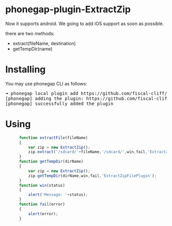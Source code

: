 phonegap-plugin-ExtractZip
==========================

Now it supports android. We going to add iOS support as soon as possible.

there are two methods:

* extract(fileName, destination)
* getTempDir(name)

Installing
======
You may use phonegap CLI as follows:

<pre>
➜ phonegap local plugin add https://github.com/fiscal-cliff/phonegap-plugin-ExtractZip.git
[phonegap] adding the plugin: https://github.com/fiscal-cliff/phonegap-plugin-ExtractZip.git
[phonegap] successfully added the plugin
</pre>

Using
====
```javascript
      function extractFile(fileName)
      {
	      var zip = new ExtractZip();
	      zip.extract('/sdcard/'+fileName,'/sdcard/',win,fail,'ExtractZipFilePlugin');
      }
      function getTempDir(dirName)
      {
	      var zip = new ExtractZip();
	      zip.getTempDir(dirName,win,fail,'ExtractZipFilePlugin');
      }
      function win(status) 
      { 
	      alert('Message: '+status);
      } 
      function fail(error) 
      { 
	      alert(error);
      }
```
